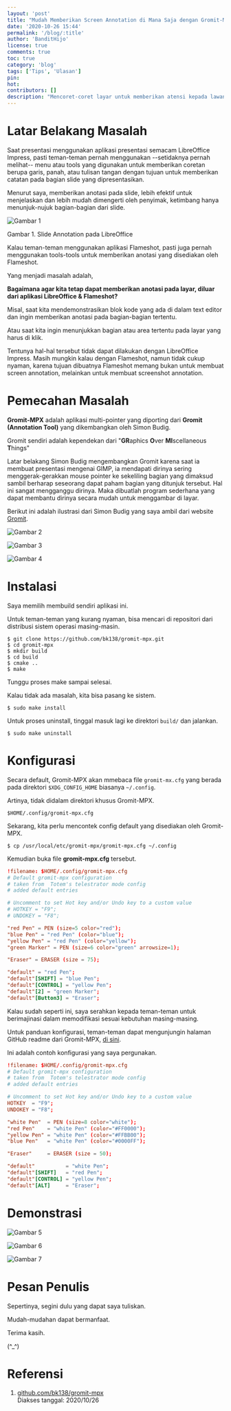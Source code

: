 ```yaml
---
layout: 'post'
title: "Mudah Memberikan Screen Annotation di Mana Saja dengan Gromit-MPX"
date: '2020-10-26 15:44'
permalink: '/blog/:title'
author: 'BanditHijo'
license: true
comments: true
toc: true
category: 'blog'
tags: ['Tips', 'Ulasan']
pin:
hot:
contributors: []
description: "Mencoret-coret layar untuk memberikan atensi kepada lawan bicara, kini sudah tidak lagi sulit. Dengan Gromit-MPX kita dapat mencoret-coret di mana saja."
---
```


# Latar Belakang Masalah

Saat presentasi menggunakan aplikasi presentasi semacam LibreOffice Impress, pasti teman-teman pernah menggunakan --setidaknya pernah melihat-- menu atau tools yang digunakan untuk memberikan coretan berupa garis, panah, atau tulisan tangan dengan tujuan untuk memberikan catatan pada bagian slide yang dipresentasikan.

Menurut saya, memberikan anotasi pada slide, lebih efektif untuk menjelaskan dan lebih mudah dimengerti oleh penyimak, ketimbang hanya menunjuk-nujuk bagian-bagian dari slide.

![Gambar 1](https://i.postimg.cc/J4XY6mZt/gambar-01.png)

Gambar 1. Slide Annotation pada LibreOffice

Kalau teman-teman menggunakan aplikasi Flameshot, pasti juga pernah menggunakan tools-tools untuk memberikan anotasi yang disediakan oleh Flameshot.

Yang menjadi masalah adalah,

**Bagaimana agar kita tetap dapat memberikan anotasi pada layar, diluar dari aplikasi LibreOffice & Flameshot?**

Misal, saat kita mendemonstrasikan blok kode yang ada di dalam text editor dan ingin memberikan anotasi pada bagian-bagian tertentu.

Atau saat kita ingin menunjukkan bagian atau area tertentu pada layar yang harus di klik.

Tentunya hal-hal tersebut tidak dapat dilakukan dengan LibreOffice Impress. Masih mungkin kalau dengan Flameshot, namun tidak cukup nyaman, karena tujuan dibuatnya Flameshot memang bukan untuk membuat screen annotation, melainkan untuk membuat screenshot annotation.


# Pemecahan Masalah

**Gromit-MPX** adalah aplikasi multi-pointer yang diporting dari **Gromit (Annotation Tool)** yang dikembangkan oleh Simon Budig.

Gromit sendiri adalah kependekan dari "**GR**aphics **O**ver **MI**scellaneous **T**hings"

Latar belakang Simon Budig mengembangkan Gromit karena saat ia membuat presentasi mengenai GIMP, ia mendapati dirinya sering menggerak-gerakkan mouse pointer ke sekeliling bagian yang dimaksud sambil berharap seseorang dapat paham bagian yang ditunjuk tersebut. Hal ini sangat mengganggu dirinya. Maka dibuatlah program sederhana yang dapat membantu dirinya secara mudah untuk menggambar di layar.

Berikut ini adalah ilustrasi dari Simon Budig yang saya ambil dari website [Gromit](http://www.home.unix-ag.org/simon/gromit/).

![Gambar 2](https://i.postimg.cc/rFYyJ1Gq/gambar-02.jpg)

![Gambar 3](https://i.postimg.cc/52h4cfkG/gambar-03.jpg)

![Gambar 4](https://i.postimg.cc/BnLSwjNH/gambar-04.jpg)


# Instalasi

Saya memilih membuild sendiri aplikasi ini.

Untuk teman-teman yang kurang nyaman, bisa mencari di repositori dari distribusi sistem operasi masing-masin.

```
$ git clone https://github.com/bk138/gromit-mpx.git
$ cd gromit-mpx
$ mkdir build
$ cd build
$ cmake ..
$ make
```

Tunggu proses make sampai selesai.

Kalau tidak ada masalah, kita bisa pasang ke sistem.

```
$ sudo make install
```

Untuk proses uninstall, tinggal masuk lagi ke direktori `build/` dan jalankan.

```
$ sudo make uninstall
```


# Konfigurasi

Secara default, Gromit-MPX akan mmebaca file `gromit-mx.cfg` yang berada pada direktori `$XDG_CONFIG_HOME` biasanya `~/.config`.

Artinya, tidak didalam direktori khusus Gromit-MPX.

```
$HOME/.config/gromit-mpx.cfg
```

Sekarang, kita perlu mencontek config default yang disediakan oleh Gromit-MPX.

```
$ cp /usr/local/etc/gromit-mpx/gromit-mpx.cfg ~/.config
```

Kemudian buka file **gromit-mpx.cfg** tersebut.

```conf
!filename: $HOME/.config/gromit-mpx.cfg
# Default gromit-mpx configuration
# taken from  Totem's telestrator mode config
# added default entries

# Uncomment to set Hot key and/or Undo key to a custom value
# HOTKEY = "F9";
# UNDOKEY = "F8";

"red Pen" = PEN (size=5 color="red");
"blue Pen" = "red Pen" (color="blue");
"yellow Pen" = "red Pen" (color="yellow");
"green Marker" = PEN (size=6 color="green" arrowsize=1);

"Eraser" = ERASER (size = 75);

"default" = "red Pen";
"default"[SHIFT] = "blue Pen";
"default"[CONTROL] = "yellow Pen";
"default"[2] = "green Marker";
"default"[Button3] = "Eraser";
```

Kalau sudah seperti ini, saya serahkan kepada teman-teman untuk berimajinasi dalam memodifikasi sesuai kebutuhan masing-masing.

Untuk panduan konfigurasi, teman-teman dapat mengunjungin halaman GitHub readme dari Gromit-MPX, [di sini](https://github.com/bk138/gromit-mpx#configuration).

Ini adalah contoh konfigurasi yang saya pergunakan.

```conf
!filename: $HOME/.config/gromit-mpx.cfg
# Default gromit-mpx configuration
# taken from  Totem's telestrator mode config
# added default entries

# Uncomment to set Hot key and/or Undo key to a custom value
HOTKEY  = "F9";
UNDOKEY = "F8";

"white Pen"  = PEN (size=8 color="white");
"red Pen"    = "white Pen" (color="#FF0000");
"yellow Pen" = "white Pen" (color="#FFBB00");
"blue Pen"   = "white Pen" (color="#0000FF");

"Eraser"     = ERASER (size = 50);

"default"          = "white Pen";
"default"[SHIFT]   = "red Pen";
"default"[CONTROL] = "yellow Pen";
"default"[ALT]     = "Eraser";
```


# Demonstrasi

![Gambar 5](https://i.postimg.cc/SxzC4NDb/gambar-05.gif)

![Gambar 6](https://i.postimg.cc/5NZRjCmP/gambar-06.gif)

![Gambar 7](https://i.postimg.cc/2Sbqp0Gc/gambar-07.gif)


# Pesan Penulis

Sepertinya, segini dulu yang dapat saya tuliskan.

Mudah-mudahan dapat bermanfaat.

Terima kasih.

(^_^)


# Referensi

1. [github.com/bk138/gromit-mpx](https://github.com/bk138/gromit-mpx)
<br>Diakses tanggal: 2020/10/26
